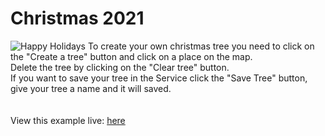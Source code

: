 # Christmas 2021


![Happy Holidays](../images/2021224_ChristmasCard.gif)
To create your own christmas tree you need to click on the "Create a tree" button and click on a place on the map.<br/>
Delete the tree by clicking on the "Clear tree" button.<br/>
If you want to save your tree in the Service click the "Save Tree" button, give your tree a name and it will saved.<br/>
<br>
<br>
View this example live: 
[here](https://esrinederland.github.io/CoolMaps/Christmas/2021.html)
<br>
<br>
